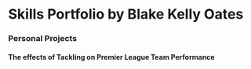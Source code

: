 # **Skills Portfolio by Blake Kelly Oates**
### **Personal Projects**
#### **The effects of Tackling on Premier League Team Performance**
